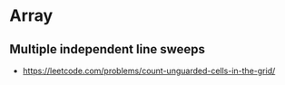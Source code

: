 # Array
## Multiple independent line sweeps
- https://leetcode.com/problems/count-unguarded-cells-in-the-grid/

